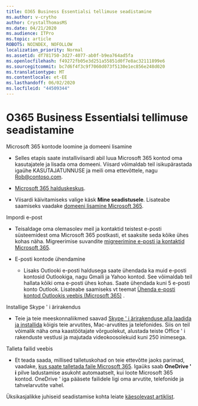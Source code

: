 ```yaml
---
title: O365 Business Essentialsi tellimuse seadistamine
ms.author: v-crytho
author: CrystalThomasMS
ms.date: 04/21/2020
ms.audience: ITPro
ms.topic: article
ROBOTS: NOINDEX, NOFOLLOW
localization_priority: Normal
ms.assetid: df781750-3d27-4077-ab0f-b9ea764ad5fa
ms.openlocfilehash: f49272fb05e3d251a55851d0f7e8ac32111899e6
ms.sourcegitcommit: bc7d6f4f3c9f7060d073f5130e1ec856e248d020
ms.translationtype: MT
ms.contentlocale: et-EE
ms.lasthandoff: 06/02/2020
ms.locfileid: "44509344"
---
```

# <a name="setting-up-your-o365-business-essentials-subscription"></a>O365 Business Essentialsi tellimuse seadistamine

Microsoft 365 kontode loomine ja domeeni lisamine
  
- Selles etapis saate installiviisardi abil luua Microsoft 365 kontod oma kasutajatele ja lisada oma domeeni. Viisard võimaldab teil isikupärastada igaühe KASUTAJATUNNUSE ja meili oma ettevõttele, nagu [Rob@contoso.com](mailto:rob@contoso.com).
    
- [Microsoft 365 halduskeskus](https://login.partner.microsoftonline.cn/).
    
- Viisardi käivitamiseks valige käsk **Mine seadistusele**. Lisateabe saamiseks vaadake [domeeni lisamine Microsoft 365](https://docs.microsoft.com/microsoft-365/admin/setup/add-domain).
    
Impordi e-post
  
- Teisaldage oma olemasolev meil ja kontaktid teistest e-posti süsteemidest oma Microsoft 365 postkasti, et saaksite seda kõike ühes kohas näha. Migreerimise suvandite [migreerimine e-posti ja kontaktid Microsoft 365](https://docs.microsoft.com/microsoft-365/admin/setup/migrate-email-and-contacts-admin).
    
- E-posti kontode ühendamine
    
  - Lisaks Outlooki e-posti haldusega saate ühendada ka muid e-posti kontosid Outlookiga, nagu Gmaili ja Yahoo kontod. See võimaldab teil hallata kõiki oma e-posti ühes kohas. Saate ühendada kuni 5 e-posti konto Outlook. Lisateabe saamiseks vt teemat [Ühenda e-posti kontod Outlookis veebis (Microsoft 365)](https://support.office.com/Article/Connect-email-accounts-in-Outlook-on-the-web-Office-365-d7012ff0-924f-4f78-8aca-c3912d886c4d) . 
    
Installige Skype ' i ärirakendus
  
- Teie ja teie meeskonnaliikmed saavad [Skype ' i ärirakenduse alla laadida ja installida](https://support.office.com/Article/download-and-install-Skype-for-Business-8a0d4da8-9d58-44f9-9759-5c8f340cb3fb) kõigis teie arvutites, Mac-arvutites ja telefonides. Siis on teil võimalik näha oma kaastöötajate võrguolekut, alustada teiste Office ' i rakenduste vestlusi ja majutada videokoosolekuid kuni 250 inimesega. 
    
Talleta failid veebis
  
- Et teada saada, millised talletuskohad on teie ettevõtte jaoks parimad, vaadake, [kus saate talletada faile Microsoft 365](https://support.office.com/article/c7c20284-bc94-47f4-9728-d28e9daf0790.aspx). Igaüks saab **OneDrive ' i** pilve ladustamise asukoht automaatselt, kui loote Microsoft 365 kontod. OneDrive ' iga pääsete failidele ligi oma arvutite, telefonide ja tahvelarvutite vahel. 
    
Üksikasjalikke juhiseid seadistamise kohta leiate [käesolevast artiklist](https://docs.microsoft.com/microsoft-365/admin/setup/setup).
  

